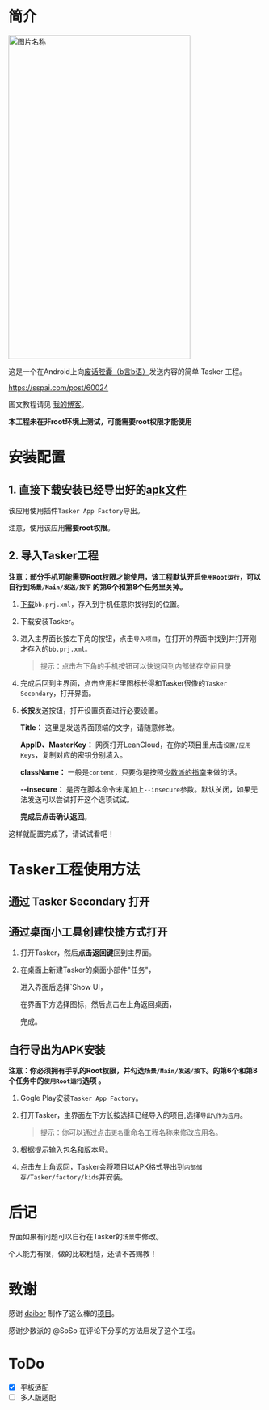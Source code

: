 # 简介

<img src="https://i.loli.net/2020/04/22/Hy7kwJL8FDr6I5O.png" width = "360" height = "640" alt="图片名称" align=center />

这是一个在Android上向[废话胶囊（b言b语）](https://github.com/daibor/nonsense.fun)发送内容的简单 Tasker 工程。

https://sspai.com/post/60024

图文教程请见 [我的博客](https://jimlee2002.github.io/posts/4394c3fa.html)。

**本工程未在非root环境上测试，可能需要root权限才能使用**

# 安装配置

## 1. 直接下载安装已经导出好的[apk文件](https://github.com/jimlee2002/nonsense.fun_tasker/releases)

该应用使用插件`Tasker App Factory`导出。

注意，使用该应用**需要root权限**。

## 2. 导入Tasker工程

**注意：部分手机可能需要Root权限才能使用，该工程默认开启``使用Root运行``，可以自行到`场景/Main/发送/按下` 的第6个和第8个任务里关掉。**

1. [下载](https://github.com/jimlee2002/nonsense.fun_tasker/releases)``bb.prj.xml``，存入到手机任意你找得到的位置。

2. 下载安装Tasker。

3. 进入主界面长按左下角的按钮，点击`导入项目`，在打开的界面中找到并打开刚才存入的`bb.prj.xml。`

   > 提示：点击右下角的手机按钮可以快速回到内部储存空间目录
   >
   
4. 完成后回到主界面，点击应用栏里图标长得和Tasker很像的`Tasker Secondary`，打开界面。

5. **长按**发送按钮，打开设置页面进行必要设置。

   **Title：** 这里是发送界面顶端的文字，请随意修改。

   **AppID、MasterKey：** 网页打开LeanCloud，在你的项目里点击``设置/应用Keys``，复制对应的密钥分别填入。

   **className：** 一般是`content`，只要你是按照[少数派的指南](https://sspai.com/post/60024)来做的话。

   **--insecure：** 是否在脚本命令末尾加上`--insecure`参数。默认关闭，如果无法发送可以尝试打开这个选项试试。
   
   **完成后点击确认返回**。

这样就配置完成了，请试试看吧！

# Tasker工程使用方法

## 通过 Tasker Secondary 打开

## 通过桌面小工具创建快捷方式打开

1. 打开Tasker，然后**点击返回键**回到主界面。

2. 在桌面上新建Tasker的桌面小部件"任务"，

   进入界面后选择`Show UI，

   在界面下方选择图标，然后点击左上角返回桌面，

   完成。

## 自行导出为APK安装

**注意：你必须拥有手机的Root权限，并勾选`场景/Main/发送/按下`。的第6个和第8个任务中的`使用Root运行`选项 。**

1. Gogle Play安装`Tasker App Factory`。

2. 打开Tasker，主界面左下方长按选择已经导入的项目,选择`导出\作为应用`。

   >  提示：你可以通过点击`更名`重命名工程名称来修改应用名。

3. 根据提示输入包名和版本号。

4. 点击左上角返回，Tasker会将项目以APK格式导出到``内部储存/Tasker/factory/kids``并安装。

# 后记

界面如果有问题可以自行在Tasker的`场景`中修改。

个人能力有限，做的比较粗糙，还请不吝赐教！

# 致谢

感谢 [daibor](https://github.com/daibor) 制作了这么棒的[项目](https://github.com/daibor/nonsense.fun)。

感谢少数派的 @SoSo 在评论下分享的方法启发了这个工程。

# ToDo
- [x] 平板适配
- [ ] 多人版适配
